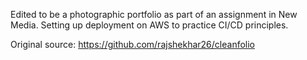 Edited to be a photographic portfolio as part of an assignment in New Media. Setting up deployment on AWS to practice CI/CD principles.

Original source:
https://github.com/rajshekhar26/cleanfolio




